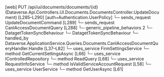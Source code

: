 [web] PUT /api/ui/documents/documents/{id}  (Dataverse.Api.Controllers.UI.Documents.DocumentsController.UpdateDocument)  [L285–L290] [auth=Authentication.UserPolicy]
  └─ sends_request UpdateDocumentCommand [L289]
  └─ sends_request CanIAccessDocumentQuery [L288]
    └─ generic_pipeline_behaviors 2
      └─ DatagetTokenSyncBehaviour
      └─ DatagetTokenSyncBehaviour
    └─ handled_by Dataverse.ApplicationService.Queries.Documents.CanIAccessDocumentQueryHandler.Handle [L37–L82]
      └─ uses_service FirmSettingsService
        └─ method GetCurrentSettingsAsync [L66]
      └─ uses_service IControlledRepository<Document>
        └─ method ReadQuery [L68]
      └─ uses_service RequestInfoService
        └─ method IsValidServiceAccountRequest [L58]
      └─ uses_service UserService
        └─ method GetUserAsync [L61]

